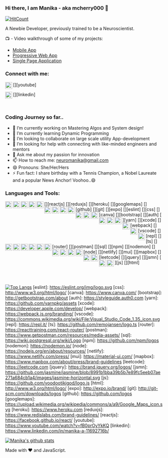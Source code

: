### Hi there, I am Manika - aka mcherry000 👋
[![HitCount](http://hits.dwyl.com/mcherry000/mcherry000.svg)](http://hits.dwyl.com/mcherry000/mcherry000)

A Newbie Developer, previously trained to be a Neuroscientist. 

📺  - Video walkthrough of some of my projects:

<!-- YOUTUBE:START -->
- [Mobile App](https://www.youtube.com/watch?v=fB0prOyYkKQ)
- [Progressive Web App ](https://www.youtube.com/watch?v=DlPrtvUkW3A)
- [Single Page Application ](https://www.youtube.com/watch?v=VyfMJt3MwN0)
<!-- YOUTUBE:END -->
### Connect with me:

[<img align="left"  width="22px" src="https://cdn.jsdelivr.net/npm/simple-icons@v3/icons/youtube.svg" />][youtube]

[<img align="left"  width="22px" src="https://cdn.jsdelivr.net/npm/simple-icons@v3/icons/linkedin.svg" />][linkedin]

<br/>

### Coding Journey so far..

- 🔭 I’m currently working on Mastering Algos and System design!
- 🌱 I’m currently learning Dynamic Programming
- 👯 I’m looking to collaborate on large scale utility App-development
- 🤔 I’m looking for help with connecting with like-minded engineers and mentors
- 💬 Ask me about my passion for innovation
- 📫 How to reach me: neuromanika@gmail.com
- 😄 Pronouns: She/Her/Hers
- ⚡ Fun fact: I share birthday with a Tennis Champion, a Nobel Laureate and a popular News Anchor! Voohoo..😄 

### Languages and Tools:
[<img align="left"  width="22px" src="https://cdn.jsdelivr.net/npm/simple-icons@v3/icons/react.svg" />][reactjs]
[<img align="left"  width="22px" src="https://cdn.jsdelivr.net/npm/simple-icons@v3/icons/redux.svg" />][reduxjs]
[<img align="left"  width="22px" src="https://cdn.jsdelivr.net/npm/simple-icons@3.12.1/icons/heroku.svg" />][heroku]
[<img align="left"  width="22px" src="https://cdn.jsdelivr.net/npm/simple-icons@3.12.1/icons/googlemaps.svg" />][googlemaps]
[<img align="left"  width="22px" src="https://cdn.jsdelivr.net/npm/simple-icons@3.12.1/icons/github.svg" />][github]
[<img align="left"  width="22px" src="https://cdn.jsdelivr.net/npm/simple-icons@3.12.1/icons/git.svg" />][git]
[<img align="left"  width="22px" src="https://cdn.jsdelivr.net/npm/simple-icons@3.12.1/icons/expo.svg" />][expo]
[<img align="left"  width="22px" src="https://cdn.jsdelivr.net/npm/simple-icons@3.12.1/icons/eslint.svg" />][eslint]
[<img align="left"  width="22px" src="https://cdn.jsdelivr.net/npm/simple-icons@3.12.1/icons/css3.svg" />][css]
[<img align="left"  width="22px" src="https://cdn.jsdelivr.net/npm/simple-icons@3.12.1/icons/canva.svg" />][canva]
[<img align="left"  width="22px" src="https://cdn.jsdelivr.net/npm/simple-icons@3.12.1/icons/bootstrap.svg" />][bootstrap]
[<img align="left"  width="22px" src="https://cdn.jsdelivr.net/npm/simple-icons@3.12.1/icons/auth0.svg" />][auth]
[<img align="left"  width="22px" src="https://cdn.jsdelivr.net/npm/simple-icons@3.12.1/icons/yarn.svg" />][yarn]
[<img align="left"  width="22px" src="https://cdn.jsdelivr.net/npm/simple-icons@3.12.1/icons/xcode.svg" />][xcode]
[<img align="left"  width="22px" src="https://cdn.jsdelivr.net/npm/simple-icons@3.12.1/icons/webpack.svg" />][webpack]
[<img align="left"  width="22px" src="https://cdn.jsdelivr.net/npm/simple-icons@3.12.1/icons/visualstudiocode.svg" />][vscode]
[<img align="left"  width="22px" src="https://cdn.jsdelivr.net/npm/simple-icons@3.12.1/icons/repl-dot-it.svg" />][repl]
[<img align="left"  width="22px" src="https://cdn.jsdelivr.net/npm/simple-icons@3.12.1/icons/typescript.svg" />][ts]
[<img align="left"  width="22px" src="https://cdn.jsdelivr.net/npm/simple-icons@3.12.1/icons/reactrouter.svg" />][router]
[<img align="left"  width="22px" src="https://cdn.jsdelivr.net/npm/simple-icons@3.12.1/icons/postman.svg" />][postman]
[<img align="left"  width="22px" src="https://cdn.jsdelivr.net/npm/simple-icons@3.12.1/icons/postgresql.svg" />][sql]
[<img align="left"  width="22px" src="https://cdn.jsdelivr.net/npm/simple-icons@3.12.1/icons/npm.svg" />][npm]
[<img align="left"  width="22px" src="https://cdn.jsdelivr.net/npm/simple-icons@3.12.1/icons/nodemon.svg" />][nodemon]
[<img align="left"  width="22px" src="https://cdn.jsdelivr.net/npm/simple-icons@3.12.1/icons/node-dot-js.svg" />][node]
[<img align="left"  width="22px" src="https://cdn.jsdelivr.net/npm/simple-icons@3.12.1/icons/netlify.svg" />][netlify]
[<img align="left"  width="22px" src="https://cdn.jsdelivr.net/npm/simple-icons@3.12.1/icons/material-ui.svg" />][mui]
[<img align="left"  width="22px" src="https://cdn.jsdelivr.net/npm/simple-icons@3.12.1/icons/mapbox.svg" />][mapbox]
[<img align="left"  width="22px" src="https://cdn.jsdelivr.net/npm/simple-icons@3.12.1/icons/leetcode.svg" />][leetcode]
[<img align="left"  width="22px" src="https://cdn.jsdelivr.net/npm/simple-icons@3.12.1/icons/jquery.svg" />][jquery]
[<img align="left"  width="22px" src="https://cdn.jsdelivr.net/npm/simple-icons@3.12.1/icons/jasmine.svg" />][jsmn]
[<img align="left"  width="22px" src="https://cdn.jsdelivr.net/npm/simple-icons@3.12.1/icons/javascript.svg" />][js]
[<img align="left"  width="22px" src="https://cdn.jsdelivr.net/npm/simple-icons@3.12.1/icons/html5.svg" />][html]


<br/>
<br/>

[![Top Langs](https://github-readme-stats.vercel.app/api/top-langs/?username=mcherry000&langs_count=8)](https://github.com/mcherry000/github-readme-stats)
[eslint]: https://eslint.org/img/logo.svg
[css]: http://www.w3.org/html/logo/
[canva]: https://www.canva.com/
[bootstrap]: http://getbootstrap.com/about
[auth]: https://styleguide.auth0.com
[yarn]: https://github.com/yarnpkg/assets
[xcode]: https://developer.apple.com/develop/
[webpack]: https://webpack.js.org/branding/
[vscode]: https://commons.wikimedia.org/wiki/File:Visual_Studio_Code_1.35_icon.svg
[repl]: https://repl.it/
[ts]: https://github.com/remojansen/logo.ts
[router]: https://reacttraining.com/react-router/
[postman]: https://www.getpostman.com/resources/media-assets/
[sql]: https://wiki.postgresql.org/wiki/Logo
[npm]: https://github.com/npm/logos
[nodemon]: https://nodemon.io/
[node]: https://nodejs.org/en/about/resources/
[netlify]: https://www.netlify.com/press/
[mui]: https://material-ui.com/
[mapbox]: https://www.mapbox.com/about/press/brand-guidelines
[leetcode]: https://leetcode.com
[jquery]: https://brand.jquery.org/logos/
[jsmn]: https://github.com/jasmine/jasmine/blob/8991b1bba39b5b7e89fc5eeb07ae271a684cb1a4/images/jasmine-horizontal.svg
[js]: https://github.com/voodootikigod/logo.js
[html]: http://www.w3.org/html/logo/
[expo]: http://expo.io/brand/
[git]: http://git-scm.com/downloads/logos
[github]: https://github.com/logos
[googlemaps]: https://upload.wikimedia.org/wikipedia/commons/a/a9/Google_Maps_icon.svg
[heroku]: https://www.heroku.com
[reduxjs]: https://www.redislabs.com/brand-guidelines/
[reactjs]: https://facebook.github.io/react/
[youtube]: https://www.youtube.com/watch?v=fB0prOyYkKQ
[linkedin]: https://www.linkedin.com/in/manika-a-11692716b/

[![Manika's github stats](https://github-readme-stats.vercel.app/api?username=mcherry000)](https://github.com/mcherry000/github-readme-stats) 

Made with ❤️  and JavaScript.
